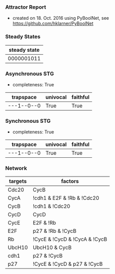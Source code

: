 

### Attractor Report
 * created on 18. Oct. 2016 using PyBoolNet, see https://github.com/hklarner/PyBoolNet

### Steady States
| steady state |
| ------------ | 
| 0000001011   |

### Asynchronous STG
 * completeness: True

| trapspace      | univocal  | faithful  |
| -------------- | --------- | --------- |
| ---1--0--0     | True      | True      |

### Synchronous STG
 * completeness: True

| trapspace      | univocal  | faithful  |
| -------------- | --------- | --------- |
| ---1--0--0     | True      | True      |

### Network
| targets | factors                                                                                                                 |
| ------- | ----------------------------------------------------------------------------------------------------------------------- |
| Cdc20   | CycB                                                                                                                    |
| CycA    | !cdh1 & E2F & !Rb & !Cdc20 | !UbcH10 & E2F & !Rb & !Cdc20 | !cdh1 & CycA & !Rb & !Cdc20 | !UbcH10 & CycA & !Rb & !Cdc20 |
| CycB    | !cdh1 & !Cdc20                                                                                                          |
| CycD    | CycD                                                                                                                    |
| CycE    | E2F & !Rb                                                                                                               |
| E2F     | p27 & !Rb & !CycB | !CycA & !Rb & !CycB                                                                                 |
| Rb      | !CycE & !CycD & !CycA & !CycB | !CycD & p27 & !CycB                                                                     |
| UbcH10  | UbcH10 & CycB | UbcH10 & CycA | UbcH10 & Cdc20 | !cdh1                                                                  |
| cdh1    | p27 & !CycB | !CycA & !CycB | Cdc20                                                                                     |
| p27     | !CycE & !CycD & p27 & !CycB | !CycD & p27 & !CycA & !CycB | !CycE & !CycD & !CycA & !CycB                               |

